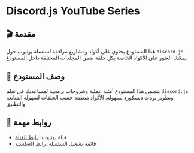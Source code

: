 # Discord.js YouTube Series

## 🎬 مقدمة
هذا المستودع يحتوي على أكواد ومشاريع مرافقة لسلسلة يوتيوب حول `discord.js`. يمكنك العثور على الأكواد الخاصة بكل حلقة ضمن المجلدات المختلفة داخل المستودع.

## 📌 وصف المستودع
يتضمن هذا المستودع أمثلة عملية وشروحات برمجية لمساعدتك في تعلم `discord.js` وتطوير بوتات ديسكورد بسهولة. الأكواد منظمة حسب الحلقات لسهولة المتابعة والتطبيق.

## 🔗 روابط مهمة
- قناة يوتيوب: [رابط القناة](https://www.youtube.com/@AboMeezO)
- قائمة تشغيل السلسلة: [رابط السلسلة](https://www.youtube.com/playlist?list=PLMJnT5zphbS7BK59w63IrF1Nlj9XIDlYK)
